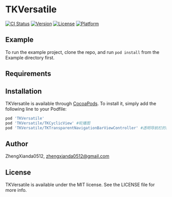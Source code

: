 # TKVersatile

[![CI Status](http://img.shields.io/travis/ZhengXianda0512/TKVersatile.svg?style=flat)](https://travis-ci.org/ZhengXianda0512/TKVersatile)
[![Version](https://img.shields.io/cocoapods/v/TKVersatile.svg?style=flat)](http://cocoapods.org/pods/TKVersatile)
[![License](https://img.shields.io/cocoapods/l/TKVersatile.svg?style=flat)](http://cocoapods.org/pods/TKVersatile)
[![Platform](https://img.shields.io/cocoapods/p/TKVersatile.svg?style=flat)](http://cocoapods.org/pods/TKVersatile)

## Example

To run the example project, clone the repo, and run `pod install` from the Example directory first.

## Requirements

## Installation

TKVersatile is available through [CocoaPods](http://cocoapods.org). To install
it, simply add the following line to your Podfile:

```ruby
pod 'TKVersatile'
pod 'TKVersatile/TKCyclicView' #轮播图
pod 'TKVersatile/TKTransparentNavigationBarViewController' #透明导航栏的视图控制器，内置切换动画
```

## Author

ZhengXianda0512, zhengxianda0512@gmail.com

## License

TKVersatile is available under the MIT license. See the LICENSE file for more info.
